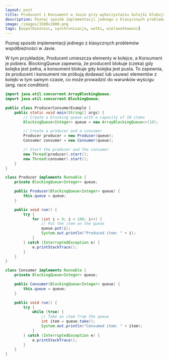 ```yaml
---
layout:	post
title: Producent i Konsument w Javie przy wykorzystaniu kolejki blokującej
description: Poznaj sposób implementacji jednego z klasycznych problemów współbieżności w Javie.
image: /images/1500x1000.png
tags: [wspolbieznosc, synchronizacja, watki, wielowatkowosc]
---
```


Poznaj sposób implementacji jednego z klasycznych problemów współbieżności w Javie.

W tym przykładzie, Producent umieszcza elementy w kolejce, a Konsument je pobiera. BlockingQueue zapewnia, że producent blokuje (czeka) gdy kolejka jest pełna, a konsument blokuje gdy kolejka jest pusta. To zapewnia, że producent i konsument nie próbują dodawać lub usuwać elementów z kolejki w tym samym czasie, co może prowadzić do warunków wyścigu (ang. race condition).

```java
import java.util.concurrent.ArrayBlockingQueue;
import java.util.concurrent.BlockingQueue;

public class ProducerConsumerExample {
    public static void main(String[] args) {
        // Create a blocking queue with a capacity of 10 items
        BlockingQueue<Integer> queue = new ArrayBlockingQueue<>(10);

        // Create a producer and a consumer
        Producer producer = new Producer(queue);
        Consumer consumer = new Consumer(queue);

        // Start the producer and the consumer
        new Thread(producer).start();
        new Thread(consumer).start();
    }
}

class Producer implements Runnable {
    private BlockingQueue<Integer> queue;

    public Producer(BlockingQueue<Integer> queue) {
        this.queue = queue;
    }

    public void run() {
        try {
            for (int i = 0; i < 100; i++) {
                // Put the item on the queue
                queue.put(i);
                System.out.println("Produced item: " + i);
            }
        } catch (InterruptedException e) {
            e.printStackTrace();
        }
    }
}

class Consumer implements Runnable {
    private BlockingQueue<Integer> queue;

    public Consumer(BlockingQueue<Integer> queue) {
        this.queue = queue;
    }

    public void run() {
        try {
            while (true) {
                // Take an item from the queue
                int item = queue.take();
                System.out.println("Consumed item: " + item);
            }
        } catch (InterruptedException e) {
            e.printStackTrace();
        }
    }
}
```